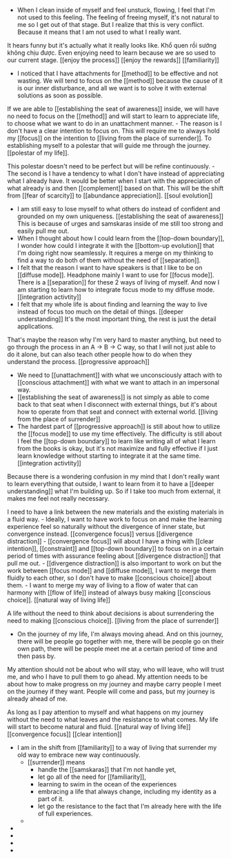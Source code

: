 - When I clean inside of myself and feel unstuck, flowing, I feel that I'm not used to this feeling. The feeling of freeing myself, it's not natural to me so I get out of that stage. But I realize that this is very conflict. Because it means that I am not used to what I really want.

It hears funny but it's actually what it really looks like. Khổ quen rồi sướng không chịu được. Even enjoying need to learn because we are so used to our current stage.
 [[enjoy the process]] [[enjoy the rewards]] [[familiarity]]
- I noticed that I have attachments for [[method]] to be effective and not wasting. We will tend to focus on the [[method]] because the cause of it is our inner disturbance, and all we want is to solve it with external solutions as soon as possible.

If we are able to [[establishing the seat of awareness]] inside, we will have no need to focus on the [[method]] and will start to learn to appreciate life, to choose what we want to do in an unattachment manner.
    - The reason is I don't have a clear intention to focus on. This will require me to always hold my [[focus]] on the intention to [[living from the place of surrender]]. To establishing myself to a polestar that will guide me through the journey. [[polestar of my life]]. 

This polestar doesn't need to be perfect but will be refine continuously. 
    - The second is I have a tendency to what I don't have instead of appreciating what I already have. It would be better when I start with the appreciation of what already is and then [[complement]] based on that. This will be the shift from [[fear of scarcity]] to [[abundance appreciation]]. [[soul evolution]]
- I am still easy to lose myself to what others do instead of confident and grounded on my own uniqueness. [[establishing the seat of awareness]] This is because of urges and samskaras inside of me still too strong and easily pull me out.
- When I thought about how I could learn from the [[top-down boundary]], I wonder how could I integrate it with the [[bottom-up evolution]] that I'm doing right now seamlessly. It requires a merge on my thinking to find a way to do both of them without the need of [[separation]].
- I felt that the reason I want to have speakers is that I like to be on [[diffuse mode]]. Headphone mainly I want to use for [[focus mode]]. There is a [[separation]] for these 2 ways of living of myself. And now I am starting to learn how to integrate focus mode to my diffuse mode. [[integration activtity]]
- I felt that my whole life is about finding and learning the way to live instead of focus too much on the detail of things. [[deeper understanding]] It's the most important thing, the rest is just the detail applications. 

That's maybe the reason why I'm very hard to master anything, but need to go through the process in an A -> B -> C way, so that I will not just able to do it alone, but can also teach other people how to do when they understand the process. [[progressive approach]]
- We need to [[unattachment]] with what we unconsciously attach with to [[conscious attachment]] with what we want to attach in an impersonal way.
- [[establishing the seat of awareness]] is not simply as able to come back to that seat when I disconnect with external things, but it's about how to operate from that seat and connect with external world. [[living from the place of surrender]]
- The hardest part of [[progressive approach]] is still about how to utilize the [[focus mode]] to use my time effectively. The difficulty is still about I feel the [[top-down boundary]] to learn like writing all of what I learn from the books is okay, but it's not maximize and fully effective if I just learn knowledge without starting to integrate it at the same time. [[integration activtity]]

Because there is a wondering confusion in my mind that I don't really want to learn everything that outside, I want to learn from it to have a [[deeper understanding]] what I'm building up. So if I take too much from external, it makes me feel not really necessary.

I need to have a link between the new materials and the existing materials in a fluid way. 
    - Ideally, I want to have work to focus on and make the learning experience feel so naturally without the divergence of inner state, but convergence instead. [[convergence focus]] versus [[divergence distraction]]
    - [[convergence focus]] will about I have a thing with [[clear intention]], [[constraint]] and [[top-down boundary]] to focus on in a certain period of times with assurance feeling about [[divergence distraction]] that pull me out.
    - [[divergence distraction]] is also important to work on but the work between [[focus mode]] and [[diffuse mode]], I want to merge them fluidly to each other, so I don't have to make [[conscious choice]] about them.
    - I want to merge my way of living to a flow of water that can harmony with [[flow of life]] instead of always busy making [[conscious choice]]. [[natural way of living life]] 

A life without the need to think about decisions is about surrendering the need to making [[conscious choice]]. [[living from the place of surrender]]
- On the journey of my life, I'm always moving ahead. And on this journey, there will be people go together with me, there will be people go on their own path, there will be people meet me at a certain period of time and then pass by.

My attention should not be about who will stay, who will leave, who will trust me, and who I have to pull them to go ahead. My attention needs to be about how to make progress on my journey and maybe carry people I meet on the journey if they want. People will come and pass, but my journey is already ahead of me. 

As long as I pay attention to myself and what happens on my journey without the need to what leaves and the resistance to what comes. My life will start to become natural and fluid. [[natural way of living life]] [[convergence focus]] [[clear intention]]
- I am in the shift from [[familiarity]] to a way of living that surrender my old way to embrace new way continuously. 
    - [[surrender]] means 
        - handle the [[samskaras]] that I'm not handle yet, 
        - let go all of the need for [[familiarity]], 
        - learning to swim in the ocean of the experiences
        - embracing a life that always change, including my identity as a part of it.
        - let go the resistance to the fact that I'm already here with the life of full experiences.
    - 
- 
- 
- 
- 
